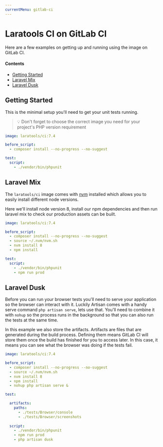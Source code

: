 ```yaml
---
currentMenu: gitlab-ci
---
```


# Laratools CI on GitLab CI

Here are a few examples on getting up and running using the image on GitLab CI.

#### Contents

* [Getting Started](#getting-started)
* [Laravel Mix](#laravel-mix)
* [Laravel Dusk](#laravel-dusk)

## Getting Started

This is the minimal setup you'll need to get your unit tests running.

> 💡 Don't forget to choose the correct image you need for your project's PHP version requirement

```yaml
image: laratools/ci:7.4

before_script:
  - composer install --no-progress --no-suggest

test:
  script:
    - ./vendor/bin/phpunit
```

## Laravel Mix

The `laratools/ci` image comes with [nvm](https://github.com/creationix/nvm) installed which allows you to easily install different node versions.

Here we'll install node version 8, install our npm dependencies and then run laravel mix to check our production assets can be built.

```yaml
image: laratools/ci:7.4

before_script:
  - composer install --no-progress --no-suggest
  - source ~/.nvm/nvm.sh
  - nvm install 8
  - npm install

test:
  script:
    - ./vendor/bin/phpunit
    - npm run prod
```

## Laravel Dusk

Before you can run your browser tests you'll need to serve your application so the browser can interact with it.
Luckily Artisan comes with a handy serve command `php artisan serve`, lets use that.
You'll need to combine it with `nohup` so the process runs in the background so that you can also run the tests at the same time.

In this example we also store the artifacts. Artifacts are files that are generated during the build process.
Defining them means GitLab CI will store them once the build has finished for you to access later.
In this case, it means you can see what the browser was doing if the tests fail.

```yaml
image: laratools/ci:7.4

before_script:
  - composer install --no-progress --no-suggest
  - source ~/.nvm/nvm.sh
  - nvm install 8
  - npm install
  - nohup php artisan serve &

test:

  artifacts:
    paths:
      - ./tests/Browser/console
      - ./tests/Browser/screenshots
      
  script:
    - ./vendor/bin/phpunit
    - npm run prod
    - php artisan dusk
``` 